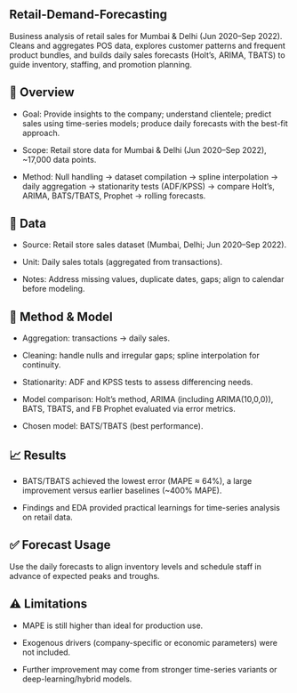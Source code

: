 ## Retail-Demand-Forecasting
Business analysis of retail sales for Mumbai &amp; Delhi (Jun 2020–Sep 2022). Cleans and aggregates POS data, explores customer patterns and frequent product bundles, and builds daily sales forecasts (Holt’s, ARIMA, TBATS) to guide inventory, staffing, and promotion planning.

## 🚀 Overview

- Goal: Provide insights to the company; understand clientele; predict sales using time-series models; produce daily forecasts with the best-fit approach.

- Scope: Retail store data for Mumbai & Delhi (Jun 2020–Sep 2022), ~17,000 data points.

- Method: Null handling → dataset compilation → spline interpolation → daily aggregation → stationarity tests (ADF/KPSS) → compare Holt’s, ARIMA, BATS/TBATS, Prophet → rolling forecasts.

## 🔢 Data

- Source: Retail store sales dataset (Mumbai, Delhi; Jun 2020–Sep 2022).

- Unit: Daily sales totals (aggregated from transactions).

- Notes: Address missing values, duplicate dates, gaps; align to calendar before modeling.

## 🧪 Method & Model

- Aggregation: transactions → daily sales.

- Cleaning: handle nulls and irregular gaps; spline interpolation for continuity.

- Stationarity: ADF and KPSS tests to assess differencing needs.

- Model comparison: Holt’s method, ARIMA (including ARIMA(10,0,0)), BATS, TBATS, and FB Prophet evaluated via error metrics.

- Chosen model: BATS/TBATS (best performance).

## 📈 Results

- BATS/TBATS achieved the lowest error (MAPE ≈ 64%), a large improvement versus earlier baselines (~400% MAPE).

- Findings and EDA provided practical learnings for time-series analysis on retail data.

## ✅ Forecast Usage

Use the daily forecasts to align inventory levels and schedule staff in advance of expected peaks and troughs.

## ⚠️ Limitations

- MAPE is still higher than ideal for production use.

- Exogenous drivers (company-specific or economic parameters) were not included.

- Further improvement may come from stronger time-series variants or deep-learning/hybrid models.
